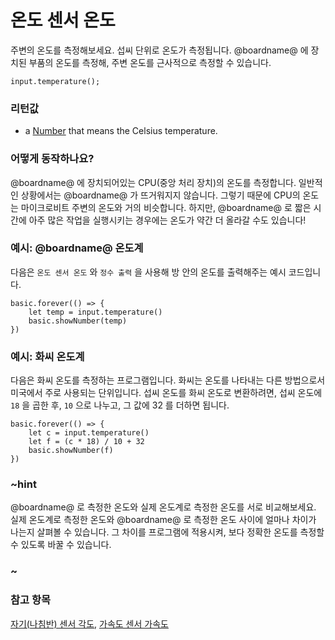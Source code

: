 # 온도 센서 온도

주변의 온도를 측정해보세요. 섭씨 단위로 온도가 측정됩니다. @boardname@ 에 장치된 부품의 온도를 측정해, 주변 온도를 근사적으로 측정할 수 있습니다.

```sig
input.temperature();
```

### 리턴값

* a [Number](/reference/types/number) that means the Celsius temperature.

### 어떻게 동작하나요?

@boardname@ 에 장치되어있는 CPU(중앙 처리 장치)의 온도를 측정합니다. 일반적인 상황에서는 @boardname@ 가 뜨거워지지 않습니다. 그렇기 때문에 CPU의 온도는 마이크로비트 주변의 온도와 거의 비슷합니다. 하지만, @boardname@ 로 짧은 시간에 아주 많은 작업을 실행시키는 경우에는 온도가 약간 더 올라갈 수도 있습니다!

### 예시: @boardname@ 온도계

다음은 `온도 센서 온도` 와 `정수 출력` 을 사용해 방 안의 온도를 출력해주는 예시 코드입니다.

```blocks
basic.forever(() => {
    let temp = input.temperature()
    basic.showNumber(temp)
})
```

### 예시: 화씨 온도계

다음은 화씨 온도를 측정하는 프로그램입니다. 화씨는 온도를 나타내는 다른 방법으로서 미국에서 주로 사용되는 단위입니다. 섭씨 온도를 화씨 온도로 변환하려면, 섭씨 온도에 `18` 을 곱한 후, `10` 으로 나누고, 그 값에 32 를 더하면 됩니다.

```blocks
basic.forever(() => {
    let c = input.temperature()
    let f = (c * 18) / 10 + 32
    basic.showNumber(f)
})
```

### ~hint

@boardname@ 로 측정한 온도와 실제 온도계로 측정한 온도를 서로 비교해보세요. 실제 온도계로 측정한 온도와 @boardname@ 로 측정한 온도 사이에 얼마나 차이가 나는지 살펴볼 수 있습니다. 그 차이를 프로그램에 적용시켜, 보다 정확한 온도를 측정할 수 있도록 바꿀 수 있습니다.

### ~

### 참고 항목

[자기(나침반) 센서 각도](/reference/input/compass-heading), [가속도 센서 가속도](/reference/input/acceleration)